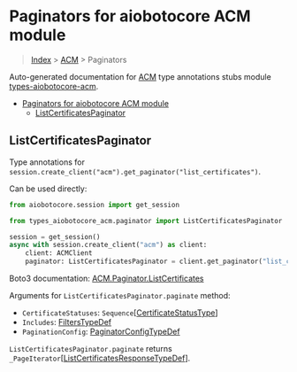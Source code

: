 <a id="paginators-for-aiobotocore-acm-module"></a>

# Paginators for aiobotocore ACM module

> [Index](..) > [ACM](.) > Paginators

Auto-generated documentation for
[ACM](https://boto3.amazonaws.com/v1/documentation/api/latest/reference/services/acm.html#ACM)
type annotations stubs module
[types-aiobotocore-acm](https://pypi.org/project/types-aiobotocore-acm/).

- [Paginators for aiobotocore ACM module](#paginators-for-aiobotocore-acm-module)
  - [ListCertificatesPaginator](#listcertificatespaginator)

<a id="listcertificatespaginator"></a>

## ListCertificatesPaginator

Type annotations for
`session.create_client("acm").get_paginator("list_certificates")`.

Can be used directly:

```python
from aiobotocore.session import get_session

from types_aiobotocore_acm.paginator import ListCertificatesPaginator

session = get_session()
async with session.create_client("acm") as client:
    client: ACMClient
    paginator: ListCertificatesPaginator = client.get_paginator("list_certificates")
```

Boto3 documentation:
[ACM.Paginator.ListCertificates](https://boto3.amazonaws.com/v1/documentation/api/latest/reference/services/acm.html#ACM.Paginator.ListCertificates)

Arguments for `ListCertificatesPaginator.paginate` method:

- `CertificateStatuses`:
  `Sequence`\[[CertificateStatusType](./literals.md#certificatestatustype)\]
- `Includes`: [FiltersTypeDef](./type_defs.md#filterstypedef)
- `PaginationConfig`:
  [PaginatorConfigTypeDef](./type_defs.md#paginatorconfigtypedef)

`ListCertificatesPaginator.paginate` returns
`_PageIterator`\[[ListCertificatesResponseTypeDef](./type_defs.md#listcertificatesresponsetypedef)\].
